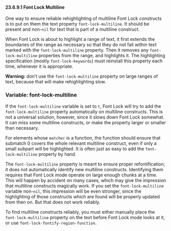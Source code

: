 

#### 23.6.9.1 Font Lock Multiline

One way to ensure reliable rehighlighting of multiline Font Lock constructs is to put on them the text property `font-lock-multiline`. It should be present and non-`nil` for text that is part of a multiline construct.

When Font Lock is about to highlight a range of text, it first extends the boundaries of the range as necessary so that they do not fall within text marked with the `font-lock-multiline` property. Then it removes any `font-lock-multiline` properties from the range, and highlights it. The highlighting specification (mostly `font-lock-keywords`) must reinstall this property each time, whenever it is appropriate.

**Warning:** don’t use the `font-lock-multiline` property on large ranges of text, because that will make rehighlighting slow.

### Variable: **font-lock-multiline**

If the `font-lock-multiline` variable is set to `t`, Font Lock will try to add the `font-lock-multiline` property automatically on multiline constructs. This is not a universal solution, however, since it slows down Font Lock somewhat. It can miss some multiline constructs, or make the property larger or smaller than necessary.

For elements whose `matcher` is a function, the function should ensure that submatch 0 covers the whole relevant multiline construct, even if only a small subpart will be highlighted. It is often just as easy to add the `font-lock-multiline` property by hand.

The `font-lock-multiline` property is meant to ensure proper refontification; it does not automatically identify new multiline constructs. Identifying them requires that Font Lock mode operate on large enough chunks at a time. This will happen by accident on many cases, which may give the impression that multiline constructs magically work. If you set the `font-lock-multiline` variable non-`nil`, this impression will be even stronger, since the highlighting of those constructs which are found will be properly updated from then on. But that does not work reliably.

To find multiline constructs reliably, you must either manually place the `font-lock-multiline` property on the text before Font Lock mode looks at it, or use `font-lock-fontify-region-function`.
